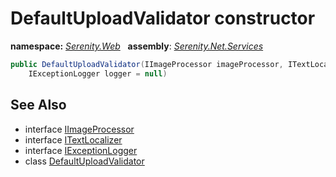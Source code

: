 # DefaultUploadValidator constructor
**namespace:** *[Serenity.Web](../../README.md#serenity.web-namespace)*   **assembly**: *[Serenity.Net.Services](../../README.md)*

```csharp
public DefaultUploadValidator(IImageProcessor imageProcessor, ITextLocalizer localizer, 
    IExceptionLogger logger = null)
```

## See Also

* interface [IImageProcessor](../../global/IImageProcessor.md)
* interface [ITextLocalizer](../Serenity.Net.Core/../../Serenity/ITextLocalizer.md)
* interface [IExceptionLogger](../Serenity.Net.Core/../../Serenity.Abstractions/IExceptionLogger.md)
* class [DefaultUploadValidator](../DefaultUploadValidator.md)
